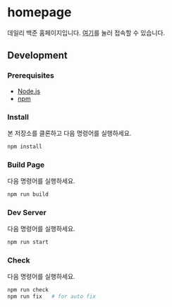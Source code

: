 # homepage

데일리 백준 홈페이지입니다.
[여기](https://daily-boj.github.io/homepage)를 눌러 접속할 수 있습니다.

## Development

### Prerequisites

- [Node.js](https://nodejs.org/)
- [npm](https://www.npmjs.com/)

### Install

본 저장소를 클론하고 다음 명령어를 실행하세요.

```sh
npm install
```

### Build Page

다음 명령어를 실행하세요.

```sh
npm run build
```

### Dev Server

다음 명령어를 실행하세요.

```sh
npm run start
```

### Check

다음 명령어를 실행하세요.

```sh
npm run check
npm run fix   # for auto fix
```
